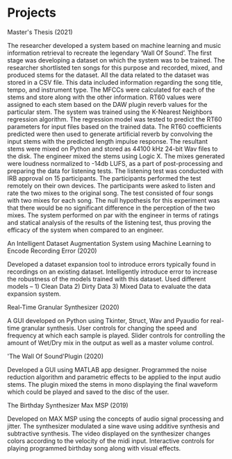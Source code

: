 # Projects
Master's Thesis (2021)

The researcher developed a system based on machine learning and music information
retrieval to recreate the legendary ‘Wall Of Sound’. The first stage was developing a dataset on
which the system was to be trained. The researcher shortlisted ten songs for this purpose and
recorded, mixed, and produced stems for the dataset. All the data related to the dataset was stored
in a CSV file. This data included information regarding the song title, tempo, and instrument
type. The MFCCs were calculated for each of the stems and store along with the other
information. RT60 values were assigned to each stem based on the DAW plugin reverb values for
the particular stem. The system was trained using the K-Nearest Neighbors regression algorithm.
The regression model was tested to predict the RT60 parameters for input files based on the
trained data. The RT60 coefficients predicted were then used to generate artificial reverb by
convolving the input stems with the predicted length impulse response. The resultant stems were
mixed on Python and stored as 44100 kHz 24-bit Wav files to the disk. The engineer mixed the
stems using Logic X. The mixes generated were loudness normalized to -14db LUFS, as a part of
post-processing and preparing the data for listening tests. The listening test was conducted with
IRB approval on 15 participants. The participants performed the test remotely on their own
devices. The participants were asked to listen and rate the two mixes to the original song. The
test consisted of four songs with two mixes for each song. The null hypothesis for this
experiment was that there would be no significant difference in the perception of the two mixes.
The system performed on par with the engineer in terms of ratings and statical analysis of the
results of the listening test, thus proving the efficacy of the system when compared to an
engineer.

An Intelligent Dataset Augmentation System using Machine Learning to Encode Recording Error (2020)

Developed a dataset expansion tool to introduce errors typically found in recordings on an existing dataset.
Intelligently introduce error to increase the robustness of the models trained with this dataset.
Used different models – 1) Clean Data 2) Dirty Data 3) Mixed Data to evaluate the data expansion system.

Real-Time Granular Synthesizer (2020)

A GUI developed on Python using Tkinter, Struct, Wav and Pyaudio for real-time granular synthesis.
User controls for changing the speed and frequency at which each sample is played. Slider controls for controlling the amount
of Wet/Dry mix in the output as well as a master volume control.

'The Wall Of Sound'Plugin (2020)

Developed a GUI using MATLAB app designer.
Programmed the noise reduction algorithm and parametric effects to be applied to the input audio stems. The plugin mixed the
stems in mono displaying the final waveform which could be played and saved to the disc of the user.

The Birthday Synthesizer Max MSP (2019)

Developed on MAX MSP using the concepts of audio signal processing and jitter.
The synthesizer modulated a sine wave using additive synthesis and subtractive synthesis. The video displayed on the
synthesizer changes colors according to the velocity of the midi input. Interactive controls for playing programmed birthday
song along with visual effects.
